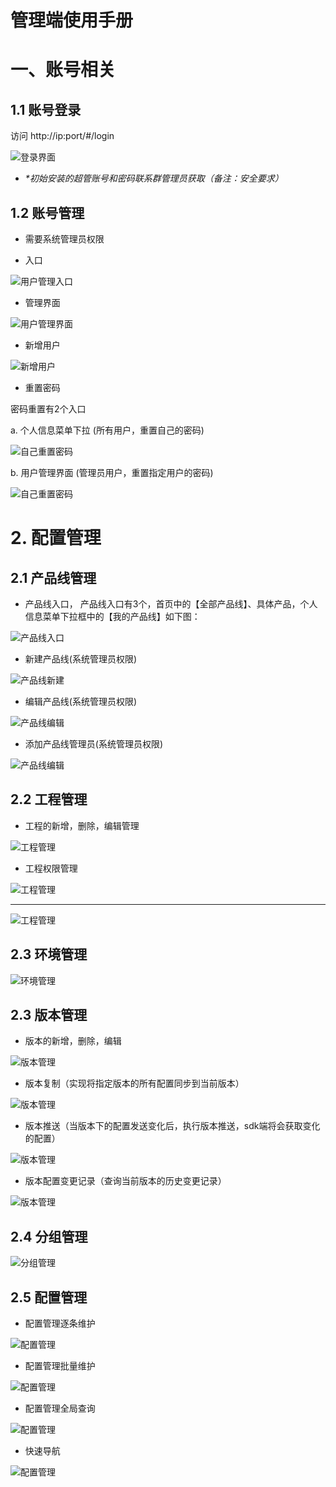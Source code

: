 # 管理端使用手册

# 一、账号相关

## 1.1 账号登录

访问 http://ip:port/#/login

![登录界面](./img/login.png "登录")

- *\*初始安装的超管账号和密码联系群管理员获取（备注：安全要求）*

## 1.2 账号管理

- 需要系统管理员权限
  
- 入口
  
![用户管理入口](./img/account-entry.png "用户管理入口")

- 管理界面

![用户管理界面](./img/account-list.png)

- 新增用户

![新增用户](./img/account-create.png)

- 重置密码

密码重置有2个入口

a. 个人信息菜单下拉 (所有用户，重置自己的密码)

![自己重置密码](./img/rest-pwd-1.png)

b. 用户管理界面 (管理员用户，重置指定用户的密码)

![自己重置密码](./img/rest-pwd-2.png)


# 2. 配置管理

## 2.1 产品线管理

- 产品线入口， 产品线入口有3个，首页中的【全部产品线】、具体产品，个人信息菜单下拉框中的【我的产品线】如下图：
  
![产品线入口](./img/product_entry.png)


- 新建产品线(系统管理员权限)
  
![产品线新建](./img/product_create.png)

- 编辑产品线(系统管理员权限)
 
![产品线编辑](./img/product_update.png)

- 添加产品线管理员(系统管理员权限)

![产品线编辑](./img/product-member.png)


## 2.2 工程管理

- 工程的新增，删除，编辑管理

![工程管理](./img/project-manage.png)


- 工程权限管理

![工程管理](img/project-member-entry.png)

---

![工程管理](img/project-member-edit.png)


## 2.3 环境管理

![环境管理](img/environment.png)

## 2.3 版本管理

- 版本的新增，删除，编辑

![版本管理](img/version-list.png)


- 版本复制（实现将指定版本的所有配置同步到当前版本）

![版本管理](img/version-copy.png)

- 版本推送（当版本下的配置发送变化后，执行版本推送，sdk端将会获取变化的配置）

![版本管理](img/version-push.png)

- 版本配置变更记录（查询当前版本的历史变更记录）

![版本管理](img/version-change-log.png)

## 2.4 分组管理

![分组管理](img/group-list.png)

## 2.5 配置管理

- 配置管理逐条维护

![配置管理](img/config-single.png)

- 配置管理批量维护

![配置管理](img/config-batch.png)

- 配置管理全局查询
  
![配置管理](img/config-search.png)

- 快速导航

![配置管理](img/quick-navigation.png)
